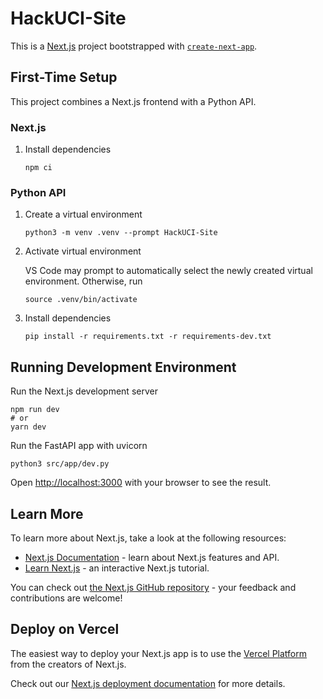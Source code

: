 # HackUCI-Site

This is a [Next.js](https://nextjs.org/) project bootstrapped with [`create-next-app`](https://github.com/vercel/next.js/tree/canary/packages/create-next-app).

## First-Time Setup

This project combines a Next.js frontend with a Python API.

### Next.js

1. Install dependencies
   ```shell
   npm ci
   ```

### Python API

1. Create a virtual environment

   ```shell
   python3 -m venv .venv --prompt HackUCI-Site
   ```

2. Activate virtual environment

   VS Code may prompt to automatically select the newly created virtual environment. Otherwise, run

   ```shell
   source .venv/bin/activate
   ```

3. Install dependencies
   ```shell
   pip install -r requirements.txt -r requirements-dev.txt
   ```

## Running Development Environment

Run the Next.js development server

```shell
npm run dev
# or
yarn dev
```

Run the FastAPI app with uvicorn

```shell
python3 src/app/dev.py
```

Open [http://localhost:3000](http://localhost:3000) with your browser to see the result.

## Learn More

To learn more about Next.js, take a look at the following resources:

- [Next.js Documentation](https://nextjs.org/docs) - learn about Next.js features and API.
- [Learn Next.js](https://nextjs.org/learn) - an interactive Next.js tutorial.

You can check out [the Next.js GitHub repository](https://github.com/vercel/next.js/) - your feedback and contributions are welcome!

## Deploy on Vercel

The easiest way to deploy your Next.js app is to use the [Vercel Platform](https://vercel.com/new?utm_medium=default-template&filter=next.js&utm_source=create-next-app&utm_campaign=create-next-app-readme) from the creators of Next.js.

Check out our [Next.js deployment documentation](https://nextjs.org/docs/deployment) for more details.
